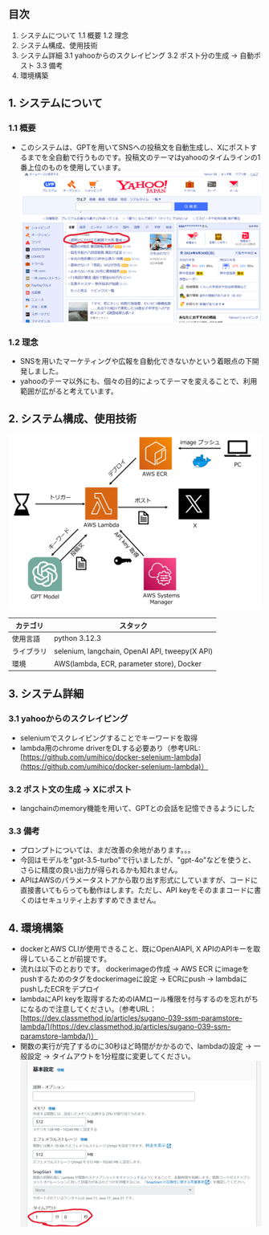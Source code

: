 ## 目次
1. システムについて
1.1 概要
1.2 理念
2. システム構成、使用技術
3. システム詳細
3.1 yahooからのスクレイピング
3.2 ポスト分の生成 → 自動ポスト
3.3 備考
4. 環境構築

## 1. システムについて
### 1.1 概要
- このシステムは、GPTを用いてSNSへの投稿文を自動生成し、Xにポストするまでを全自動で行うものです。投稿文のテーマはyahooのタイムラインの1番上位のものを使用しています。
![yahooトップ](images/image1.png)
### 1.2 理念
- SNSを用いたマーケティングや広報を自動化できないかという着眼点の下開発しました。
- yahooのテーマ以外にも、個々の目的によってテーマを変えることで、利用範囲が広がると考えています。

## 2. システム構成、使用技術

![システム構成](images/system.png)

| カテゴリ | スタック | 
|-----------|-----------| 
| 使用言語 | python 3.12.3 |
| ライブラリ | selenium, langchain, OpenAI API, tweepy(X API) |
| 環境 | AWS(lambda, ECR, parameter store), Docker|

## 3. システム詳細
### 3.1 yahooからのスクレイピング
- seleniumでスクレイピングすることでキーワードを取得
- lambda用のchrome driverをDLする必要あり（参考URL:[https://github.com/umihico/docker-selenium-lambda](https://github.com/umihico/docker-selenium-lambda)）
### 3.2 ポスト文の生成 → Xにポスト
- langchainのmemory機能を用いて、GPTとの会話を記憶できるようにした
### 3.3 備考
- プロンプトについては、まだ改善の余地があります。。。
- 今回はモデルを"gpt-3.5-turbo"で行いましたが、"gpt-4o"などを使うと、さらに精度の良い出力が得られるかも知れません。
- APIはAWSのパラメータストアから取り出す形式にしていますが、コードに直接書いてもらっても動作はします。ただし、API keyをそのままコードに書くのはセキュリティ上おすすめできません。
  
## 4. 環境構築
- dockerとAWS CLIが使用できること、既にOpenAIAPI, X APIのAPIキーを取得していることが前提です。
- 流れは以下のとおりです。
dockerimageの作成 → AWS ECR にimageをpushするためのタグをdockerimageに設定 → ECRにpush → lambdaにpushしたECRをデプロイ
- lambdaにAPI keyを取得するためのIAMロール権限を付与するのを忘れがちになるので注意してください。（参考URL：[https://dev.classmethod.jp/articles/sugano-039-ssm-paramstore-lambda/](https://dev.classmethod.jp/articles/sugano-039-ssm-paramstore-lambda/)）
- 関数の実行が完了するのに30秒ほど時間がかかるので、lambdaの設定 → 一般設定 → タイムアウトを1分程度に変更してください。
![タイムアウト](images/image2.png)

